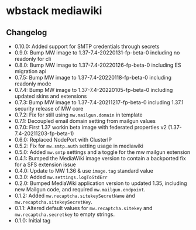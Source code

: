 # wbstack mediawiki

## Changelog

- 0.10.0: Added support for SMTP credentials through secrets
- 0.9.0: Bump MW image to 1.37-7.4-20220131-fp-beta-0 including no readonly for cli
- 0.8.0: Bump MW image to 1.37-7.4-20220126-fp-beta-0 including ES migration api
- 0.7.5: Bump MW image to 1.37-7.4-20220118-fp-beta-0 including readonly mode
- 0.7.4: Bump MW image to 1.37-7.4-20220105-fp-beta-0 including updated skins and extensions
- 0.7.3: Bump MW image to 1.37-7.4-20211217-fp-beta-0 including 1.37.1 security release of MW core
- 0.7.2: Fix for still using `mw.mailgun.domain` in template
- 0.7.1: Decoupled email domain setting from mailgun values
- 0.7.0: First 1.37 workin beta image with federated properties v2 (1.37-7.4-20211203-fp-beta-1)
- 0.6.0: Replaced NodePort with ClusterIP
- 0.5.2: Fix for `mw.smtp.auth` setting usage in mediawiki
- 0.5.0: Added `mw.smtp` settings and a toggle for the mw mailgun extension
- 0.4.1: Bumped the MediaWiki image version to contain a backported fix for a SFS extension issue
- 0.4.0: Update to MW 1.36 & use `image.tag` standard value
- 0.3.0: Added `mw.settings.logToStdErr`
- 0.2.0: Bumped MediaWiki application version to updated 1.35, including new Mailgun code, and required `mw.mailgun.endpoint`.
- 0.1.2: Added `mw.recaptcha.sitekeySecretName` and `mw.recaptcha.sitekeySecretKey`.
- 0.1.1: Altered default values for `mw.recaptcha.sitekey` and `mw.recaptcha.secretkey` to empty strings.
- 0.1.0: Initial tag
